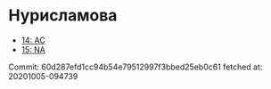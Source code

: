 # Нурисламова
- [14: AC](14.md)
- [15: NA](15.md)

Commit: 60d287efd1cc94b54e79512997f3bbed25eb0c61
 fetched at: 20201005-094739
